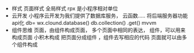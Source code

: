 - 样式
页面样式 
全局样式
 rpx 是小程序相对单位
 - 云开发
 小程序云开发为我们提供了数据库服务， 云函数..... 将后端服务器功能api化
 db= wx.clound.database()
 db.collection()
 .get()
 mvvm
 - 组件思维
 页面，由组件构成页面，
 多个页面中相同的表达，
 组件，可以用来构成页面 小积木构成
 把页面分成组件 ，组件去写相应的代码
 页面就可以由多个组件构成